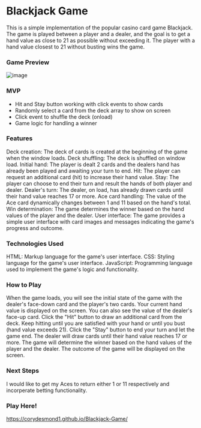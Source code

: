 # Blackjack Game
This is a simple implementation of the popular casino card game Blackjack. The game is played between a player and a dealer, and the goal is to get a hand value as close to 21 as possible without exceeding it. The player with a hand value closest to 21 without busting wins the game.


### Game Preview 

![image](https://github.com/corydesmond1/Blackjack-Game/assets/134815231/bb7ce1e8-98d1-459f-bf4d-f0931d37b570)
### MVP
- Hit and Stay button working with click events to show cards
- Randomly select a card from the deck array to show on screen
- Click event to shuffle the deck (onload)
- Game logic for handling a winner

### Features
Deck creation: The deck of cards is created at the beginning of the game when the window loads.
Deck shuffling: The deck is shuffled on window load.
Initial hand: The player is dealt 2 cards and the dealers hand has already been played and awaiting your turn to end.
Hit: The player can request an additional card (hit) to increase their hand value.
Stay: The player can choose to end their turn and result the hands of both player and dealer.
Dealer's turn: The dealer, on load, has already drawn cards until their hand value reaches 17 or more.
Ace card handling: The value of the Ace card dynamically changes between 1 and 11 based on the hand's total.
Win determination: The game determines the winner based on the hand values of the player and the dealer.
User interface: The game provides a simple user interface with card images and messages indicating the game's progress and outcome.
### Technologies Used
HTML: Markup language for the game's user interface.
CSS: Styling language for the game's user interface.
JavaScript: Programming language used to implement the game's logic and functionality.

### How to Play
When the game loads, you will see the initial state of the game with the dealer's face-down card and the player's two cards.
Your current hand value is displayed on the screen. You can also see the value of the dealer's face-up card.
Click the "Hit" button to draw an additional card from the deck.
Keep hitting until you are satisfied with your hand or until you bust (hand value exceeds 21).
Click the "Stay" button to end your turn and let the game end.
The dealer will draw cards until their hand value reaches 17 or more.
The game will determine the winner based on the hand values of the player and the dealer.
The outcome of the game will be displayed on the screen.

### Next Steps 

I would like to get my Aces to return either 1 or 11 respectively and incorperate betting functionality.

### Play Here!
https://corydesmond1.github.io/Blackjack-Game/
